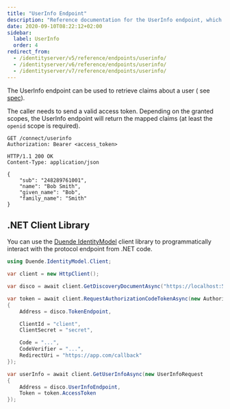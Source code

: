 ```yaml
---
title: "UserInfo Endpoint"
description: "Reference documentation for the UserInfo endpoint, which allows retrieval of authenticated user claims using a valid access token."
date: 2020-09-10T08:22:12+02:00
sidebar:
  label: UserInfo
  order: 4
redirect_from:
  - /identityserver/v5/reference/endpoints/userinfo/
  - /identityserver/v6/reference/endpoints/userinfo/
  - /identityserver/v7/reference/endpoints/userinfo/
---
```


The UserInfo endpoint can be used to retrieve claims about a user (
see [spec](https://openid.net/specs/openid-connect-core-1_0.html#userinfo)).

The caller needs to send a valid access token.
Depending on the granted scopes, the UserInfo endpoint will return the mapped claims (at least the `openid` scope is
required).

```text
GET /connect/userinfo
Authorization: Bearer <access_token>
```

```text
HTTP/1.1 200 OK
Content-Type: application/json

{
    "sub": "248289761001",
    "name": "Bob Smith",
    "given_name": "Bob",
    "family_name": "Smith"
}
```

## .NET Client Library

You can use the [Duende IdentityModel](/identitymodel/index.mdx) client library to programmatically interact with
the protocol endpoint from .NET code.

```cs
using Duende.IdentityModel.Client;

var client = new HttpClient();

var disco = await client.GetDiscoveryDocumentAsync("https://localhost:5001");

var token = await client.RequestAuthorizationCodeTokenAsync(new AuthorizationCodeTokenRequest
{
    Address = disco.TokenEndpoint,

    ClientId = "client",
    ClientSecret = "secret",

    Code = "...",
    CodeVerifier = "...",
    RedirectUri = "https://app.com/callback"
});

var userInfo = await client.GetUserInfoAsync(new UserInfoRequest
{
    Address = disco.UserInfoEndpoint,
    Token = token.AccessToken
});
```
